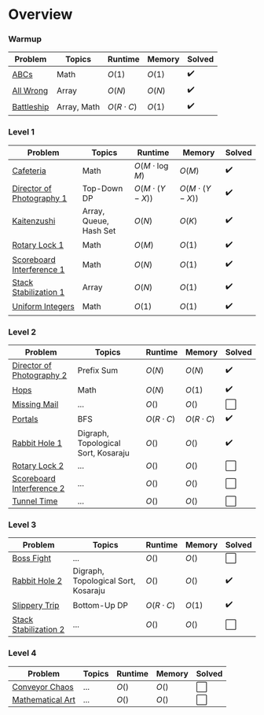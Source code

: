 # Overview

### Warmup

| Problem                    | Topics               | Runtime                | Memory      | Solved   |
|----------------------------|----------------------|------------------------|-------------|----------|
| [ABCs](./_warmup/ABCs/readme.md) | Math | $O(1)$ | $O(1)$ | ✔️ |
| [All Wrong](./_warmup/all_wrong/readme.md) | Array | $O(N)$ | $O(N)$ | ✔️ |
| [Battleship](./_warmup/battleship/readme.md) | Array, Math | $O(R \cdot C)$ | $O(1)$ | ✔️ |

### Level 1

| Problem                    | Topics               | Runtime                | Memory      | Solved   |
|----------------------------|----------------------|------------------------|-------------|----------|
| [Cafeteria](./level_1/cafeteria/readme.md) | Math | $O(M\cdot \log M)$ | $O(M)$ | ✔️ |
| [Director of Photography 1](./level_1/director_of_photography_1/readme.md) | Top-Down DP | $O(M \cdot (Y - X))$ | $O(M \cdot (Y - X))$ |  ✔️ |
| [Kaitenzushi](./level_1/kaitenzushi/readme.md) | Array, Queue, Hash Set | $O(N)$ | $O(K)$ |  ✔️ |
| [Rotary Lock 1](./level_1/rotary_lock_1/readme.md) | Math | $O(M)$ | $O(1)$ |  ✔️ |
| [Scoreboard Interference 1](./level_1/scoreboard_interference_1/readme.md) | Math | $O(N)$ | $O(1)$ |  ✔️ |
| [Stack Stabilization 1](./level_1/stack_stabilization_1/readme.md) | Array | $O(N)$ | $O(1)$ |  ✔️ |
| [Uniform Integers](./level_1/uniform_integers/readme.md) | Math | $O(1)$ | $O(1)$ |  ✔️ |


### Level 2
| Problem                    | Topics               | Runtime                | Memory      | Solved   |
|----------------------------|----------------------|------------------------|-------------|----------|
| [Director of Photography 2](./level_2/director_of_photography_2/readme.md) | Prefix Sum | $O(N)$ | $O(N)$ | ✔️ |
| [Hops](./level_2/hops/solution.py) | Math | $O(N)$ | $O(1)$ | ✔️ |
| [Missing Mail](./level_2/missing_mail/solution.py) | ... | $O()$ | $O()$ | ⬜ |
| [Portals](./level_2/portals/solution.py) | BFS | $O(R \cdot C)$ | $O(R \cdot C)$ | ✔️ |
| [Rabbit Hole 1](./level_2/rabbit_hole_1/solution.py) | Digraph, Topological Sort, Kosaraju | $O()$ | $O()$ | ✔️ |
| [Rotary Lock 2](./level_2/rotary_lock_2/readme.md) | ... | $O()$ | $O()$ |  ⬜ |
| [Scoreboard Interference 2](./level_2/scoreboard_interference_2/solution.py) | ... | $O()$ | $O()$ |  ⬜ |
| [Tunnel Time](./level_2/tunnel_time) | ... | $O()$ | $O()$ |  ⬜ |

### Level 3
| Problem                    | Topics               | Runtime                | Memory      | Solved   |
|----------------------------|----------------------|------------------------|-------------|----------|
| [Boss Fight](./level_3/boss_fight/solution.py) | ... | $O()$ | $O()$ |  ⬜ |
| [Rabbit Hole 2](./level_3/rabbit_hole_2/solution.py) | Digraph, Topological Sort, Kosaraju | $O()$ | $O()$ | ✔️ |
| [Slippery Trip](./level_3/slippery_trip/solution.py) | Bottom-Up DP| $O(R \cdot C)$ | $O(1)$ | ✔️ |
| [Stack Stabilization 2](./level_3/stack_stabilization_2/solution.py) | ... | $O()$ | $O()$ |  ⬜ |

### Level 4
| Problem                    | Topics               | Runtime                | Memory      | Solved   |
|----------------------------|----------------------|------------------------|-------------|----------|
| [Conveyor Chaos](./level_4/conveyor_chaos/readme.md) | ... | $O()$ | $O()$ |  ⬜ |
| [Mathematical Art](./level_4/mathematical_art/solution.py) | ... | $O()$ | $O()$ |  ⬜ |